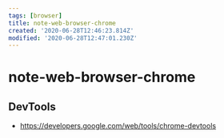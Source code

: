 ```yaml
---
tags: [browser]
title: note-web-browser-chrome
created: '2020-06-28T12:46:23.814Z'
modified: '2020-06-28T12:47:01.230Z'
---
```


# note-web-browser-chrome

## DevTools
- https://developers.google.com/web/tools/chrome-devtools


